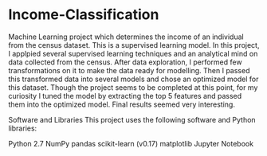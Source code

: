 # Income-Classification
Machine Learning project which determines the income of an individual from the census dataset. This is a supervised learning model. In this project, I applpied several supervised learning techniques and an analytical mind on data collected from the census. After data exploration, I performed few transformations on it to make the data ready for modelling. Then I passed this transformed data into several models and chose an optimized model for this dataset. Though the project seems to be completed at this point, for my curiosity I tuned the model by extracting the top 5 features and passed them into the optimized model. Final results seemed very interesting. 

Software and Libraries This project uses the following software and Python libraries:

Python 2.7
NumPy
pandas
scikit-learn (v0.17)
matplotlib
Jupyter Notebook
